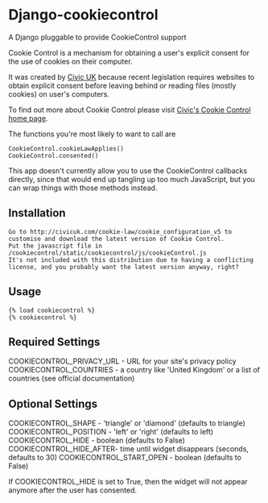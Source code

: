 Django-cookiecontrol
====================

A Django pluggable to provide CookieControl support

Cookie Control is a mechanism for obtaining a user's explicit consent for the use of cookies on their computer.

It was created by [Civic UK](http://civicuk.com/ "Civic UK") because recent legislation requires websites to obtain explicit consent before leaving behind or reading files (mostly cookies) on user's computers.

To find out more about Cookie Control please visit [Civic's Cookie Control home page](http://civicuk.com/cookie-law/index "Civic's Cookie Control home page").

The functions you're most likely to want to call are

    CookieControl.cookieLawApplies()
    CookieControl.consented()

This app doesn't currently allow you to use the CookieControl callbacks directly,
since that would end up tangling up too much JavaScript, but you can wrap things
with those methods instead.


Installation
------------

    Go to http://civicuk.com/cookie-law/cookie_configuration_v5 to customise and download the latest version of Cookie Control.
    Put the javascript file in /cookiecontrol/static/cookiecontrol/js/cookieControl.js
    It's not included with this distribution due to having a conflicting license, and you probably want the latest version anyway, right?

Usage
-----

    {% load cookiecontrol %}
    {% cookiecontrol %}


Required Settings
-----------------

COOKIECONTROL_PRIVACY_URL - URL for your site's privacy policy
COOKIECONTROL_COUNTRIES - a country like 'United Kingdom' or a list of
countries (see official documentation)

Optional Settings
-----------------

COOKIECONTROL_SHAPE - 'triangle' or 'diamond' (defaults to triangle)
COOKIECONTROL_POSITION - 'left' or 'right' (defaults to left)
COOKIECONTROL_HIDE - boolean (defaults to False)
COOKIECONTROL_HIDE_AFTER- time until widget disappears (seconds, defaults to 30)
COOKIECONTROL_START_OPEN - boolean (defaults to False)

If COOKIECONTROL_HIDE is set to True, then the widget will not appear anymore after the
user has consented.
